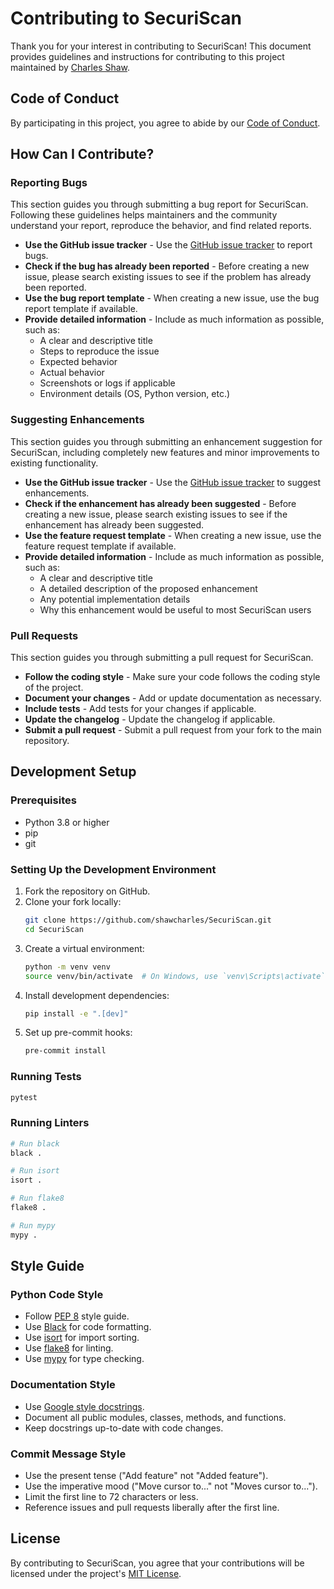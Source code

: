 # Contributing to SecuriScan

Thank you for your interest in contributing to SecuriScan! This document provides guidelines and instructions for contributing to this project maintained by [Charles Shaw](https://github.com/shawcharles).

## Code of Conduct

By participating in this project, you agree to abide by our [Code of Conduct](CODE_OF_CONDUCT.md).

## How Can I Contribute?

### Reporting Bugs

This section guides you through submitting a bug report for SecuriScan. Following these guidelines helps maintainers and the community understand your report, reproduce the behavior, and find related reports.

- **Use the GitHub issue tracker** - Use the [GitHub issue tracker](https://github.com/shawcharles/SecuriScan/issues) to report bugs.
- **Check if the bug has already been reported** - Before creating a new issue, please search existing issues to see if the problem has already been reported.
- **Use the bug report template** - When creating a new issue, use the bug report template if available.
- **Provide detailed information** - Include as much information as possible, such as:
  - A clear and descriptive title
  - Steps to reproduce the issue
  - Expected behavior
  - Actual behavior
  - Screenshots or logs if applicable
  - Environment details (OS, Python version, etc.)

### Suggesting Enhancements

This section guides you through submitting an enhancement suggestion for SecuriScan, including completely new features and minor improvements to existing functionality.

- **Use the GitHub issue tracker** - Use the [GitHub issue tracker](https://github.com/shawcharles/SecuriScan/issues) to suggest enhancements.
- **Check if the enhancement has already been suggested** - Before creating a new issue, please search existing issues to see if the enhancement has already been suggested.
- **Use the feature request template** - When creating a new issue, use the feature request template if available.
- **Provide detailed information** - Include as much information as possible, such as:
  - A clear and descriptive title
  - A detailed description of the proposed enhancement
  - Any potential implementation details
  - Why this enhancement would be useful to most SecuriScan users

### Pull Requests

This section guides you through submitting a pull request for SecuriScan.

- **Follow the coding style** - Make sure your code follows the coding style of the project.
- **Document your changes** - Add or update documentation as necessary.
- **Include tests** - Add tests for your changes if applicable.
- **Update the changelog** - Update the changelog if applicable.
- **Submit a pull request** - Submit a pull request from your fork to the main repository.

## Development Setup

### Prerequisites

- Python 3.8 or higher
- pip
- git

### Setting Up the Development Environment

1. Fork the repository on GitHub.
2. Clone your fork locally:
   ```bash
   git clone https://github.com/shawcharles/SecuriScan.git
   cd SecuriScan
   ```
3. Create a virtual environment:
   ```bash
   python -m venv venv
   source venv/bin/activate  # On Windows, use `venv\Scripts\activate`
   ```
4. Install development dependencies:
   ```bash
   pip install -e ".[dev]"
   ```
5. Set up pre-commit hooks:
   ```bash
   pre-commit install
   ```

### Running Tests

```bash
pytest
```

### Running Linters

```bash
# Run black
black .

# Run isort
isort .

# Run flake8
flake8 .

# Run mypy
mypy .
```

## Style Guide

### Python Code Style

- Follow [PEP 8](https://www.python.org/dev/peps/pep-0008/) style guide.
- Use [Black](https://black.readthedocs.io/) for code formatting.
- Use [isort](https://pycqa.github.io/isort/) for import sorting.
- Use [flake8](https://flake8.pycqa.org/) for linting.
- Use [mypy](https://mypy.readthedocs.io/) for type checking.

### Documentation Style

- Use [Google style docstrings](https://google.github.io/styleguide/pyguide.html#38-comments-and-docstrings).
- Document all public modules, classes, methods, and functions.
- Keep docstrings up-to-date with code changes.

### Commit Message Style

- Use the present tense ("Add feature" not "Added feature").
- Use the imperative mood ("Move cursor to..." not "Moves cursor to...").
- Limit the first line to 72 characters or less.
- Reference issues and pull requests liberally after the first line.

## License

By contributing to SecuriScan, you agree that your contributions will be licensed under the project's [MIT License](LICENSE).
